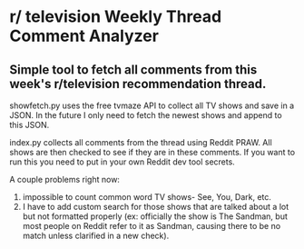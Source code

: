 # r/ television Weekly Thread Comment Analyzer

## Simple tool to fetch all comments from this week's r/television recommendation thread.

showfetch.py uses the free tvmaze API to collect all TV shows and save in a JSON. In the future I only need to fetch the newest shows and append to this JSON.

index.py collects all comments from the thread using Reddit PRAW. All shows are then checked to see if they are in these comments. If you want to run this you need to put in your own Reddit dev tool secrets. 

A couple problems right now: 
1. impossible to count common word TV shows- See, You, Dark, etc. 
2. I have to add custom search for those shows that are talked about a lot but not formatted properly (ex: officially the show is The Sandman, but most people on Reddit refer to it as Sandman, causing there to be no match unless clarified in a new check).